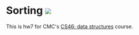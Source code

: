 # Sorting ![](https://api.travis-ci.com/rayegleekel/sorting.svg?branch=master)

This is hw7 for CMC's [CS46: data structures](https://github.com/mikeizbicki/cmc-csci046) course.
